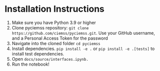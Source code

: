 # Installation Instructions

1. Make sure you have Python 3.9 or higher
2. Clone pyciemss repository: `git clone https://github.com/ciemss/pyciemss.git`. Use your GitHub username, and a Personal Access Token for the password
3. Navigate into the cloned folder `cd pyciemss`
4. Install dependencies. `pip install -e .` or `pip install -e .[tests]` to install test dependencies.
5. Open `docs/source/interfaces.ipynb.`
6. Run the notebook!
